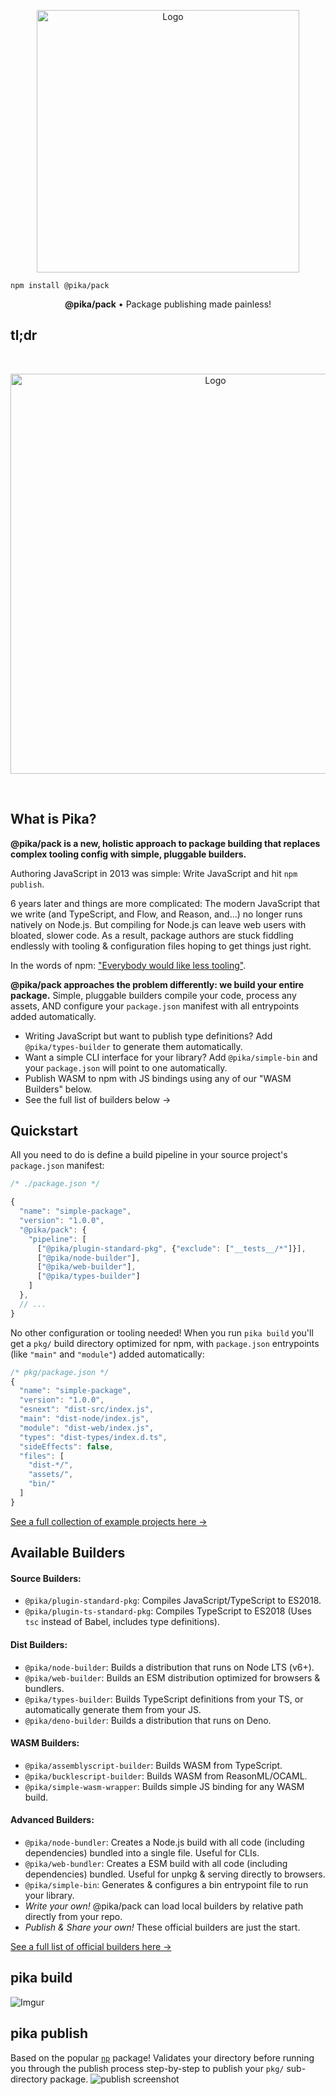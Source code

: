<p align="center">
  <img alt="Logo" src="https://i.imgur.com/bUYlxms.png?1" width="420">
</p>

```
npm install @pika/pack
```

<p align="center">
  <strong>@pika/pack</strong> • Package publishing made painless!
</p>

## tl;dr

<br/>
<p align="center">
  <img alt="Logo" src="https://i.imgur.com/k8LIiYY.gif" width="640">
</p>
<br/>

## What is Pika?

**@pika/pack is a new, holistic approach to package building that replaces complex tooling config with simple, pluggable builders.**

Authoring JavaScript in 2013 was simple: Write JavaScript and hit `npm publish`.

6 years later and things are more complicated: The modern JavaScript that we write (and TypeScript, and Flow, and Reason, and...) no longer runs natively on Node.js. But compiling for Node.js can leave web users with bloated, slower code.  As a result, package authors are stuck fiddling endlessly with tooling & configuration files hoping to get things just right.

In the words of npm: ["Everybody would like less tooling"](https://medium.com/npm-inc/this-year-in-javascript-2018-in-review-and-npms-predictions-for-2019-3a3d7e5298ef).

**@pika/pack approaches the problem differently: we build your entire package.** Simple, pluggable builders compile your code, process any assets, AND configure your `package.json` manifest with all entrypoints added automatically.

- Writing JavaScript but want to publish type definitions? Add `@pika/types-builder` to generate them automatically.
- Want a simple CLI interface for your library? Add `@pika/simple-bin` and your `package.json` will point to one automatically.
- Publish WASM to npm with JS bindings using any of our "WASM Builders" below.
- See the full list of builders below →

## Quickstart

All you need to do is define a build pipeline in your source project's `package.json` manifest:

```js
/* ./package.json */

{
  "name": "simple-package",
  "version": "1.0.0",
  "@pika/pack": {
    "pipeline": [
      ["@pika/plugin-standard-pkg", {"exclude": ["__tests__/*"]}],
      ["@pika/node-builder"],
      ["@pika/web-builder"],
      ["@pika/types-builder"]
    ]
  },
  // ...
}
```

No other configuration or tooling needed! When you run `pika build` you'll get a `pkg/` build directory optimized for npm, with `package.json` entrypoints (like `"main"` and `"module"`) added automatically:

```js
/* pkg/package.json */
{
  "name": "simple-package",
  "version": "1.0.0",
  "esnext": "dist-src/index.js",
  "main": "dist-node/index.js",
  "module": "dist-web/index.js",
  "types": "dist-types/index.d.ts",
  "sideEffects": false,
  "files": [
    "dist-*/",
    "assets/",
    "bin/"
  ]
}
```

[See a full collection of example projects here →](https://github.com/pikapkg/examples)


## Available Builders

#### Source Builders:
- `@pika/plugin-standard-pkg`: Compiles JavaScript/TypeScript to ES2018.
- `@pika/plugin-ts-standard-pkg`: Compiles TypeScript to ES2018 (Uses `tsc` instead of Babel, includes type definitions).

#### Dist Builders:
- `@pika/node-builder`: Builds a distribution that runs on Node LTS (v6+).
- `@pika/web-builder`: Builds an ESM distribution optimized for browsers & bundlers.
- `@pika/types-builder`: Builds TypeScript definitions from your TS, or automatically generate them from your JS.
- `@pika/deno-builder`: Builds a distribution that runs on Deno.

#### WASM Builders:
- `@pika/assemblyscript-builder`: Builds WASM from TypeScript.
- `@pika/bucklescript-builder`: Builds WASM from ReasonML/OCAML.
- `@pika/simple-wasm-wrapper`: Builds simple JS binding for any WASM build.

#### Advanced Builders:
- `@pika/node-bundler`: Creates a Node.js build with all code (including dependencies) bundled into a single file. Useful for CLIs.
- `@pika/web-bundler`: Creates a ESM build with all code (including dependencies) bundled. Useful for unpkg & serving directly to browsers.
- `@pika/simple-bin`: Generates & configures a bin entrypoint file to run your library.
- *Write your own!* @pika/pack can load local builders by relative path directly from your repo.
- *Publish & Share your own!* These official builders are just the start.

[See a full list of official builders here →](https://github.com/pikapkg/builders/tree/master/packages)


## pika build

![Imgur](https://i.imgur.com/C8hXcvw.png)

## pika publish

Based on the popular [`np`](https://github.com/sindresorhus/np) package! Validates your directory before running you through the publish process step-by-step to publish your `pkg/` sub-directory package.
![publish screenshot](https://imgur.com/SPjSRGN.png)
